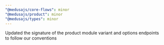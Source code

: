 ```yaml
---
"@medusajs/core-flows": minor
"@medusajs/product": minor
"@medusajs/types": minor
---
```


Updated the signature of the product module variant and options endpoints to follow our conventions
